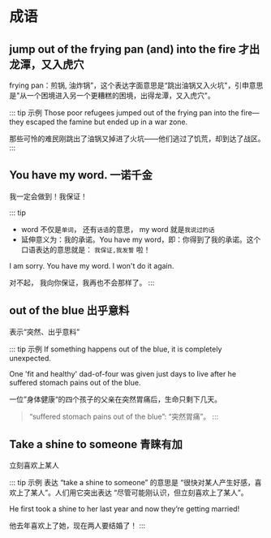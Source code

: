 # 成语

## jump out of the frying pan (and) into the fire 才出龙潭，又入虎穴

frying pan：煎锅, 油炸锅”，这个表达字面意思是“跳出油锅又入火坑"，引申意思是"从一个困境进入另一个更糟糕的困境，出得龙潭，又入虎穴"。

::: tip 示例
Those poor refugees jumped out of the frying pan into the fire—they escaped the famine but ended up in a war zone.

那些可怜的难民刚跳出了油锅又掉进了火坑——他们逃过了饥荒，却到达了战区。
:::

## You have my word. 一诺千金

我一定会做到！我保证！

::: tip

- word 不仅是`单词`， 还有`话语`的意思， my word 就是`我说过的话`
- 延伸意义为：我的承诺。You have my word，即：你得到了我的承诺。这个口语表达的意思就是： `我保证,我发誓` 啦！

I am sorry. You have my word. I won't do it again.

对不起， 我向你保证，我再也不会那样了。
:::

## out of the blue 出乎意料

表示“突然、出乎意料”

::: tip 示例
If something happens out of the blue, it is completely unexpected.

One 'fit and healthy' dad-of-four was given just days to live after he suffered stomach pains out of the blue.

一位”身体健康“的四个孩子的父亲在突然胃痛后，生命只剩下几天。

> “suffered stomach pains out of the blue”: “突然胃痛”。
> :::

## Take a shine to someone 青睐有加

立刻喜欢上某人

::: tip 示例
表达 “take a shine to someone” 的意思是 “很快对某人产生好感，喜欢上了某人”。人们用它突出表达 “尽管可能刚认识，但立刻喜欢上了某人”。

He first took a shine to her last year and now they’re getting married!

他去年喜欢上了她，现在两人要结婚了！
:::
